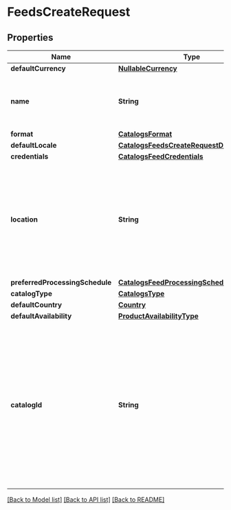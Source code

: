 # FeedsCreateRequest

## Properties
Name | Type | Description | Notes
------------ | ------------- | ------------- | -------------
**defaultCurrency** | [**NullableCurrency**](NullableCurrency.md) |  | [optional] 
**name** | **String** | A human-friendly name associated to a given feed. | 
**format** | [**CatalogsFormat**](CatalogsFormat.md) |  | 
**defaultLocale** | [**CatalogsFeedsCreateRequestDefaultLocale**](CatalogsFeedsCreateRequestDefaultLocale.md) |  | 
**credentials** | [**CatalogsFeedCredentials**](CatalogsFeedCredentials.md) |  | [optional] 
**location** | **String** | The URL where a feed is available for download. This URL is what Pinterest will use to download a feed for processing. | 
**preferredProcessingSchedule** | [**CatalogsFeedProcessingSchedule**](CatalogsFeedProcessingSchedule.md) |  | [optional] 
**catalogType** | [**CatalogsType**](CatalogsType.md) |  | 
**defaultCountry** | [**Country**](Country.md) |  | 
**defaultAvailability** | [**ProductAvailabilityType**](ProductAvailabilityType.md) |  | [optional] 
**catalogId** | **String** | Catalog id pertaining to the feed. If not provided, feed will use a default catalog based on type. At the moment a catalog can not have multiple hotel feeds but this will change in the future. | [optional] 

[[Back to Model list]](../README.md#documentation-for-models) [[Back to API list]](../README.md#documentation-for-api-endpoints) [[Back to README]](../README.md)


